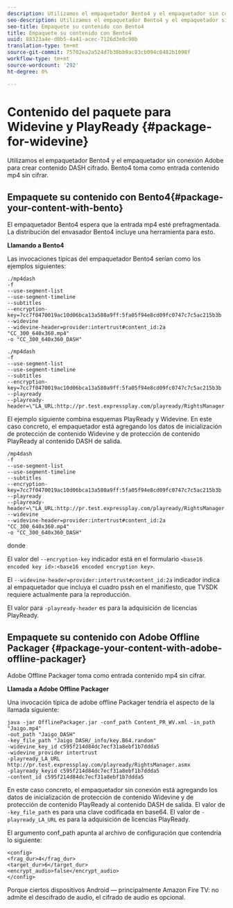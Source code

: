 ```yaml
---
description: Utilizamos el empaquetador Bento4 y el empaquetador sin conexión Adobe para crear contenido DASH cifrado. Bento4 toma como entrada contenido mp4 sin cifrar.
seo-description: Utilizamos el empaquetador Bento4 y el empaquetador sin conexión Adobe para crear contenido DASH cifrado. Bento4 toma como entrada contenido mp4 sin cifrar.
seo-title: Empaquete su contenido con Bento4
title: Empaquete su contenido con Bento4
uuid: 88323a4e-d0b5-4a41-acec-7126d3e0c90b
translation-type: tm+mt
source-git-commit: 75702ea2a524d7b38bb9ac83cb094c8482b1098f
workflow-type: tm+mt
source-wordcount: '292'
ht-degree: 0%

---
```



# Contenido del paquete para Widevine y PlayReady {#package-for-widevine}

Utilizamos el empaquetador Bento4 y el empaquetador sin conexión Adobe para crear contenido DASH cifrado. Bento4 toma como entrada contenido mp4 sin cifrar.

## Empaquete su contenido con Bento4{#package-your-content-with-bento}

El empaquetador Bento4 espera que la entrada mp4 esté prefragmentada. La distribución del envasador Bento4 incluye una herramienta para esto.

**Llamando a Bento4**

Las invocaciones típicas del empaquetador Bento4 serían como los ejemplos siguientes:

```
./mp4dash
-f
--use-segment-list
--use-segment-timeline
--subtitles
--encryption-key=7cc7f0470019ac10d06bca13a580a9ff:5fa05f94e8cd09fc0747c7c5ac215b3b
--widevine
--widevine-header=provider:intertrust#content_id:2a "CC_300_640x360.mp4"
-o "CC_300_640x360_DASH"
```

```
./mp4dash
-f
--use-segment-list
--use-segment-timeline
--subtitles
--encryption-key=7cc7f0470019ac10d06bca13a580a9ff:5fa05f94e8cd09fc0747c7c5ac215b3b
--playready
--playready-header=\"LA_URL:http://pr.test.expressplay.com/playready/RightsManager.asmx\"
```

El ejemplo siguiente combina esquemas PlayReady y Widevine. En este caso concreto, el empaquetador está agregando los datos de inicialización de protección de contenido Widevine y de protección de contenido PlayReady al contenido DASH de salida.

```
/mp4dash
-f
--use-segment-list
--use-segment-timeline
--subtitles
--encryption-key=7cc7f0470019ac10d06bca13a580a9ff:5fa05f94e8cd09fc0747c7c5ac215b3b
--playready
--playready-header=\"LA_URL:http://pr.test.expressplay.com/playready/RightsManager.asmx\"
--widevine
--widevine-header=provider:intertrust#content_id:2a "CC_300_640x360.mp4"
-o "CC_300_640x360_DASH"
```

donde

El valor del `--encryption-key` indicador está en el formulario `<base16 encoded key id>:<base16 encoded encryption key>`.

El `--widevine-header=provider:intertrust#content_id:2a` indicador indica al empaquetador que incluya el cuadro pssh en el manifiesto, que TVSDK requiere actualmente para la reproducción.

El valor para `-playready-header` es para la adquisición de licencias PlayReady.

## Empaquete su contenido con Adobe Offline Packager {#package-your-content-with-adobe-offline-packager}

Adobe Offline Packager toma como entrada contenido mp4 sin cifrar.

**Llamada a Adobe Offline Packager**

Una invocación típica de adobe offline Packager tendría el aspecto de la llamada siguiente:

```
java -jar OfflinePackager.jar -conf_path Content_PR_WV.xml -in_path "Jaigo.mp4"
-out_path "Jaigo_DASH"
-key_file_path "Jaigo_DASH/_info/key.B64.random"
-widevine_key_id c595f214d84dc7ecf31a8ebf1b7ddda5
-widevine_provider intertrust
-playready_LA_URL
http://pr.test.expressplay.com/playready/RightsManager.asmx
-playready_keyid c595f214d84dc7ecf31a8ebf1b7ddda5
-content_id c595f214d84dc7ecf31a8ebf1b7ddda5
```

En este caso concreto, el empaquetador sin conexión está agregando los datos de inicialización de protección de contenido Widevine y de protección de contenido PlayReady al contenido DASH de salida. El valor de `-key_file_path` es para una clave codificada en base64. El valor de `-playready_LA_URL` es para la adquisición de licencias PlayReady.

El argumento conf_path apunta al archivo de configuración que contendría lo siguiente:

```
<config>
<frag_dur>4</frag_dur>
<target_dur>6</target_dur>
<encrypt_audio>false</encrypt_audio>
</config>
```

Porque ciertos dispositivos Android — principalmente Amazon Fire TV: no admite el descifrado de audio, el cifrado de audio es opcional.
